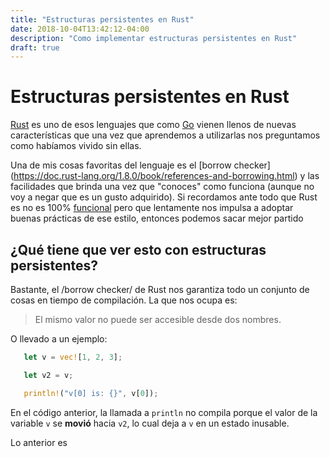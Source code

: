 ```yaml
---
title: "Estructuras persistentes en Rust"
date: 2018-10-04T13:42:12-04:00
description: "Como implementar estructuras persistentes en Rust"
draft: true
---
```


# Estructuras persistentes en Rust

[Rust](https://www.rust-lang.org/) es uno de esos lenguajes que como
[Go](https://golang.org) vienen llenos de nuevas características que una vez que
aprendemos a utilizarlas nos preguntamos como habíamos vivido sin ellas.

Una de mis cosas favoritas del lenguaje es el [borrow checker]
(https://doc.rust-lang.org/1.8.0/book/references-and-borrowing.html) y las
facilidades que brinda una vez que "conoces" como funciona (aunque no voy a
negar que es un gusto adquirido). Si recordamos ante todo que Rust es no es 100%
[funcional](http://xion.io/post/programming/rust-into-haskell.html) pero que
lentamente nos impulsa a adoptar buenas prácticas de ese estilo, entonces podemos
sacar mejor partido


## ¿Qué tiene que ver esto con estructuras persistentes?

Bastante, el /borrow checker/ de Rust nos garantiza todo un conjunto de cosas en
tiempo de compilación. La que nos ocupa es:

 > El mismo valor no puede ser accesible desde dos nombres.

 O llevado a un ejemplo:

 ```rust
    let v = vec![1, 2, 3];

    let v2 = v;

    println!("v[0] is: {}", v[0]);
 ```

En el código anterior, la llamada a `println` no compila porque el valor de la variable
`v` se **movió** hacia `v2`, lo cual deja a `v` en un estado inusable.

Lo anterior es
